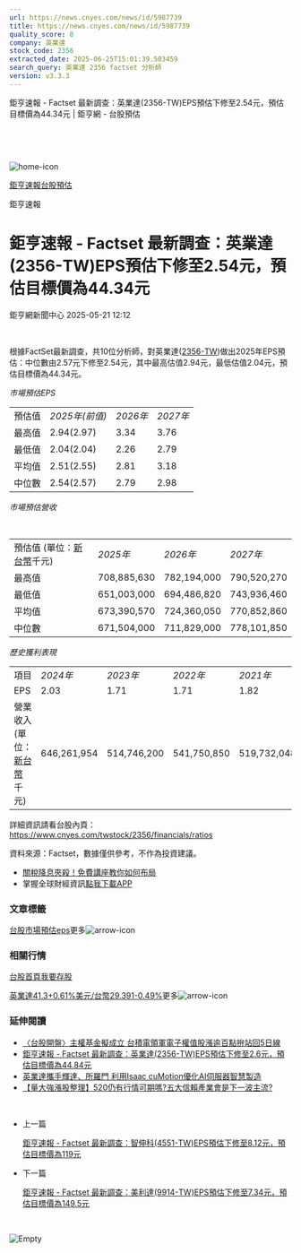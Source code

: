 ```yaml
---
url: https://news.cnyes.com/news/id/5987739
title: https://news.cnyes.com/news/id/5987739
quality_score: 8
company: 英業達
stock_code: 2356
extracted_date: 2025-06-25T15:01:39.503459
search_query: 英業達 2356 factset 分析師
version: v3.3.3
---
```


鉅亨速報 - Factset 最新調查：英業達(2356-TW)EPS預估下修至2.54元，預估目標價為44.34元 | 鉅亨網 - 台股預估

‌

‌

![home-icon](/assets/icons/breadCrumb/symbol-icon-home.svg)

[鉅亨速報](/news/cat/anue_live)[台股預估](/news/cat/tw_forecast)

鉅亨速報

# 鉅亨速報 - Factset 最新調查：英業達(2356-TW)EPS預估下修至2.54元，預估目標價為44.34元

鉅亨網新聞中心 2025-05-21 12:12

‌

根據FactSet最新調查，共10位分析師，對英業達([2356-TW](https://www.cnyes.com/twstock/2356))做出2025年EPS預估：中位數由2.57元下修至2.54元，其中最高估值2.94元，最低估值2.04元，預估目標價為44.34元。

*市場預估EPS*

|  |  |  |  |
| --- | --- | --- | --- |
| 預估值 | *2025年(前值)* | *2026年* | *2027年* |
| 最高值 | 2.94(2.97) | 3.34 | 3.76 |
| 最低值 | 2.04(2.04) | 2.26 | 2.79 |
| 平均值 | 2.51(2.55) | 2.81 | 3.18 |
| 中位數 | 2.54(2.57) | 2.79 | 2.98 |

*市場預估營收*

‌

|  |  |  |  |
| --- | --- | --- | --- |
| 預估值 (單位：[新台幣](https://invest.cnyes.com/forex/detail/usdtwd)千元) | *2025年* | *2026年* | *2027年* |
| 最高值 | 708,885,630 | 782,194,000 | 790,520,270 |
| 最低值 | 651,003,000 | 694,486,820 | 743,936,460 |
| 平均值 | 673,390,570 | 724,360,050 | 770,852,860 |
| 中位數 | 671,504,000 | 711,829,000 | 778,101,850 |

*歷史獲利表現*

|  |  |  |  |  |
| --- | --- | --- | --- | --- |
| 項目 | *2024年* | *2023年* | *2022年* | *2021年* |
| EPS | 2.03 | 1.71 | 1.71 | 1.82 |
| 營業收入 (單位：[新台幣](https://invest.cnyes.com/forex/detail/usdtwd)千元) | 646,261,954 | 514,746,200 | 541,750,850 | 519,732,048 |

詳細資訊請看台股內頁：  
<https://www.cnyes.com/twstock/2356/financials/ratios>

資料來源：Factset，數據僅供參考，不作為投資建議。

* [關稅降息夾殺！免費講座教你如何布局](https://www.rsc.com.tw/Cnyes_RSC/SeminarBooking2025InvestmentOutlook.aspx?utm_source=anue&utm_medium=usstocks_end)
* 掌握全球財經資訊[點我下載APP](http://www.cnyes.com/app/?utm_source=mweb&utm_medium=HamMenuBanner&utm_campaign=fixed&utm_content=entr)

### 文章標籤

[台股](https://news.cnyes.com/tag/台股 "台股")[市場預估](https://news.cnyes.com/tag/市場預估 "市場預估")[eps](https://news.cnyes.com/tag/eps "eps")更多![arrow-icon](/assets/icons/arrows/arrow-down.svg)

### 相關行情

[台股首頁](https://www.cnyes.com/twstock)[我要存股](https://supr.link/8OHaU)

[英業達41.3+0.61%](https://www.cnyes.com/twstock/2356)[美元/台幣29.391-0.49%](https://invest.cnyes.com/forex/detail/USDTWD)更多![arrow-icon](/assets/icons/arrows/arrow-down.svg)

### 延伸閱讀

* [〈台股開盤〉主權基金擬成立 台積電領軍電子權值股漲逾百點拚站回5日線](/news/id/5987427)
* [鉅亨速報 - Factset 最新調查：英業達(2356-TW)EPS預估下修至2.6元，預估目標價為44.84元](/news/id/5986145)
* [英業達攜手輝達、所羅門 利用Isaac cuMotion優化AI伺服器智慧製造](/news/id/5985269)
* [【量大強漲股整理】520仍有行情可期嗎?五大信賴產業會是下一波主流?](/news/id/5985161)

‌

* 上一篇

  [鉅亨速報 - Factset 最新調查：智伸科(4551-TW)EPS預估下修至8.12元，預估目標價為119元](/news/id/5988032)
* 下一篇

  [鉅亨速報 - Factset 最新調查：美利達(9914-TW)EPS預估下修至7.34元，預估目標價為149.5元](/news/id/5987535)

‌

![Empty](/assets/icons/skeleton/empty-image.svg)

‌